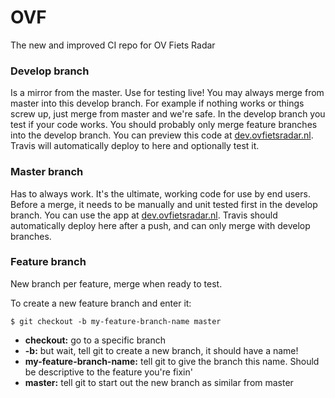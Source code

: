 # OVF
The new and improved CI repo for OV Fiets Radar


### Develop branch
Is a mirror from the master. Use for testing live! You may always merge from master into this develop branch. For example if nothing works or things screw up, just merge from master and we're safe. In the develop branch you test if your code works. You should probably only merge feature branches into the develop branch. You can preview this code at [dev.ovfietsradar.nl](http://dev.ovfietsradar.nl). Travis will automatically deploy to here and optionally test it.

### Master branch
Has to always work. It's the ultimate, working code for use by end users. Before a merge, it needs to be manually and unit tested first in the develop branch. You can use the app at [dev.ovfietsradar.nl](http://dev.ovfietsradar.nl). Travis should automatically deploy here after a push, and can only merge with develop branches.

### Feature branch
New branch per feature, merge when ready to test. 

To create a new feature branch and enter it:

`$ git checkout -b my-feature-branch-name master`
- **checkout:** go to a specific branch
- **-b:** but wait, tell git to create a new branch, it should have a name!
- **my-feature-branch-name:** tell git to give the branch this name. Should be descriptive to the feature you're fixin'
- **master:** tell git to start out the new branch as similar from master
